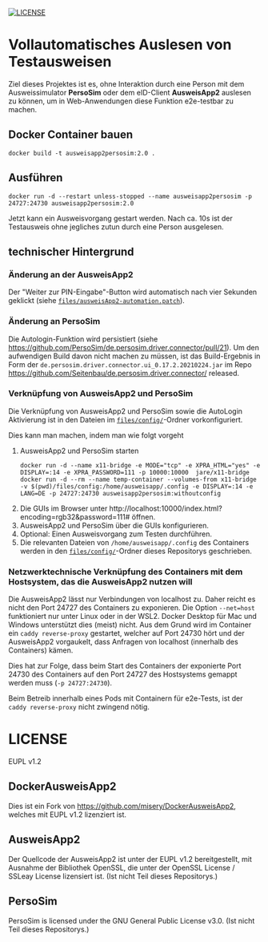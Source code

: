 [![LICENSE](https://img.shields.io/badge/license-EUPL_v1.2-blue.svg)](https://raw.githubusercontent.com/misery/DockerAusweisApp2/master/LICENSE.txt)

# Vollautomatisches Auslesen von Testausweisen

Ziel dieses Projektes ist es, ohne Interaktion durch eine Person mit dem Ausweissimulator **PersoSim** oder dem eID-Client **AusweisApp2** auslesen zu können, um in Web-Anwendungen diese Funktion e2e-testbar zu machen.

## Docker Container bauen

```
docker build -t ausweisapp2persosim:2.0 .
```
## Ausführen

```
docker run -d --restart unless-stopped --name ausweisapp2persosim -p 24727:24730 ausweisapp2persosim:2.0
```

Jetzt kann ein Ausweisvorgang gestart werden. Nach ca. 10s ist der Testausweis ohne jegliches zutun durch eine Person ausgelesen.

## technischer Hintergrund

### Änderung an der AusweisApp2
Der "Weiter zur PIN-Eingabe"-Button wird automatisch nach vier Sekunden geklickt (siehe [`files/ausweisApp2-automation.patch`](./files/ausweisApp2-automation.patch)).

### Änderung an PersoSim
Die Autologin-Funktion wird persistiert (siehe https://github.com/PersoSim/de.persosim.driver.connector/pull/21). Um den aufwendigen Build davon nicht machen zu müssen, ist das Build-Ergebnis in Form der `de.persosim.driver.connector.ui_0.17.2.20210224.jar` im Repo https://github.com/Seitenbau/de.persosim.driver.connector/ released.

### Verknüpfung von AusweisApp2 und PersoSim

Die Verknüpfung von AusweisApp2 und PersoSim sowie die AutoLogin Aktivierung ist in den Dateien im [`files/config/`](./files/config/)-Ordner vorkonfiguriert.

Dies kann man machen, indem man wie folgt vorgeht

1. AusweisApp2 und PersoSim starten
    ```
    docker run -d --name x11-bridge -e MODE="tcp" -e XPRA_HTML="yes" -e DISPLAY=:14 -e XPRA_PASSWORD=111 -p 10000:10000  jare/x11-bridge
    docker run -d --rm --name temp-container --volumes-from x11-bridge -v $(pwd)/files/config:/home/ausweisapp/.config -e DISPLAY=:14 -e LANG=DE -p 24727:24730 ausweisapp2persosim:withoutconfig
    ```
2. Die GUIs im Browser unter http://localhost:10000/index.html?encoding=rgb32&password=111# öffnen.
3. AusweisApp2 und PersoSim über die GUIs konfigurieren.
4. Optional: Einen Ausweisvorgang zum Testen durchführen.
5. Die relevanten Dateien von `/home/ausweisapp/.config` des Containers werden in den [`files/config/`](./files/config/)-Ordner dieses Repositorys geschrieben.

### Netzwerktechnische Verknüpfung des Containers mit dem Hostsystem, das die AusweisApp2 nutzen will

Die AusweisApp2 lässt nur Verbindungen von localhost zu. Daher reicht es nicht den Port 24727 des Containers zu exponieren. Die Option `--net=host` funktioniert nur unter Linux oder in der WSL2. Docker Desktop für Mac und Windows unterstützt dies (meist) nicht. Aus dem Grund wird im Container ein `caddy reverse-proxy` gestartet, welcher auf Port 24730 hört und der AusweisApp2 vorgaukelt, dass Anfragen von localhost (innerhalb des Containers) kämen.

Dies hat zur Folge, dass beim Start des Containers der exponierte Port 24730 des Containers auf den Port 24727 des Hostsystems gemappt werden muss (`-p 24727:24730`).

Beim Betreib innerhalb eines Pods mit Containern für e2e-Tests, ist der `caddy reverse-proxy` nicht zwingend nötig.

# LICENSE

EUPL v1.2

## DockerAusweisApp2
Dies ist ein Fork von https://github.com/misery/DockerAusweisApp2, welches mit EUPL v1.2 lizenziert ist.

## AusweisApp2
Der Quellcode der AusweisApp2 ist unter der EUPL v1.2 bereitgestellt, mit Ausnahme der Bibliothek OpenSSL, die unter der OpenSSL License / SSLeay License lizensiert ist. (Ist nicht Teil dieses Repositorys.)

## PersoSim
PersoSim is licensed under the GNU General Public License v3.0. (Ist nicht Teil dieses Repositorys.)